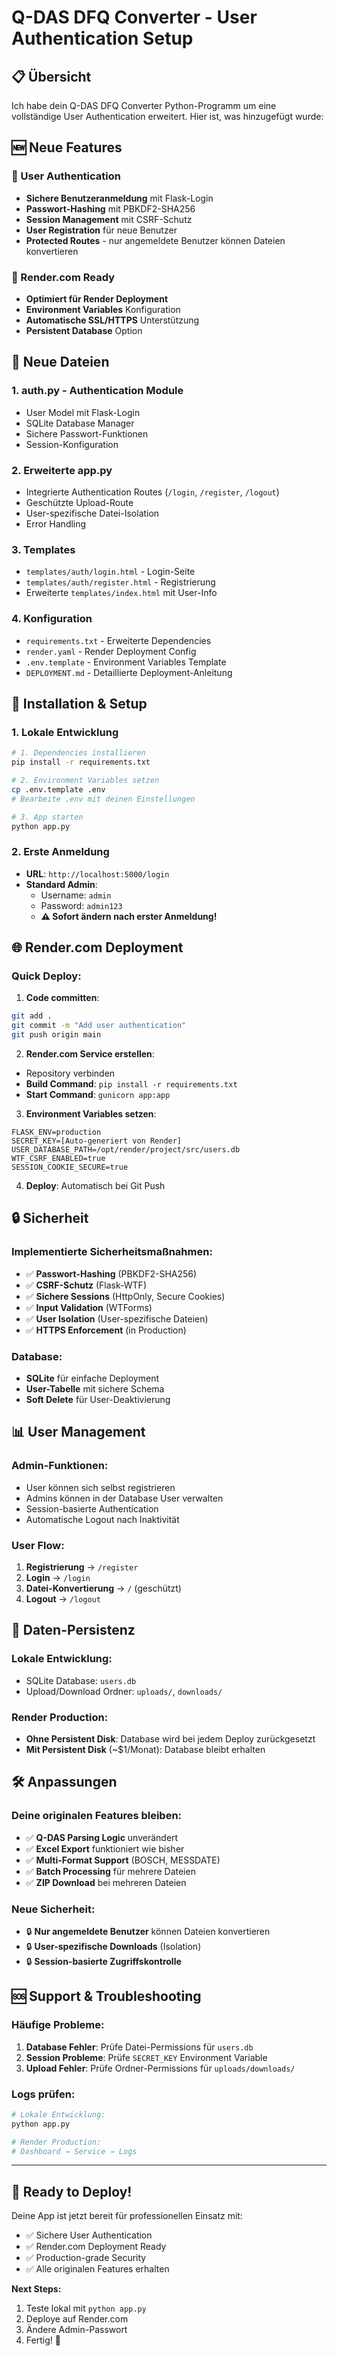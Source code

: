 # Q-DAS DFQ Converter - User Authentication Setup

## 📋 Übersicht

Ich habe dein Q-DAS DFQ Converter Python-Programm um eine vollständige User Authentication erweitert. Hier ist, was hinzugefügt wurde:

## 🆕 Neue Features

### 🔐 User Authentication
- **Sichere Benutzeranmeldung** mit Flask-Login
- **Passwort-Hashing** mit PBKDF2-SHA256
- **Session Management** mit CSRF-Schutz
- **User Registration** für neue Benutzer
- **Protected Routes** - nur angemeldete Benutzer können Dateien konvertieren

### 🚀 Render.com Ready
- **Optimiert für Render Deployment**
- **Environment Variables** Konfiguration
- **Automatische SSL/HTTPS** Unterstützung
- **Persistent Database** Option

## 📁 Neue Dateien

### 1. **auth.py** - Authentication Module
- User Model mit Flask-Login
- SQLite Database Manager
- Sichere Passwort-Funktionen
- Session-Konfiguration

### 2. **Erweiterte app.py**
- Integrierte Authentication Routes (`/login`, `/register`, `/logout`)
- Geschützte Upload-Route
- User-spezifische Datei-Isolation
- Error Handling

### 3. **Templates**
- `templates/auth/login.html` - Login-Seite
- `templates/auth/register.html` - Registrierung
- Erweiterte `templates/index.html` mit User-Info

### 4. **Konfiguration**
- `requirements.txt` - Erweiterte Dependencies
- `render.yaml` - Render Deployment Config
- `.env.template` - Environment Variables Template
- `DEPLOYMENT.md` - Detaillierte Deployment-Anleitung

## 🔧 Installation & Setup

### 1. Lokale Entwicklung

```bash
# 1. Dependencies installieren
pip install -r requirements.txt

# 2. Environment Variables setzen
cp .env.template .env
# Bearbeite .env mit deinen Einstellungen

# 3. App starten
python app.py
```

### 2. Erste Anmeldung
- **URL**: `http://localhost:5000/login`
- **Standard Admin**: 
  - Username: `admin`
  - Password: `admin123`
  - **⚠️ Sofort ändern nach erster Anmeldung!**

## 🌐 Render.com Deployment

### Quick Deploy:

1. **Code committen**:
```bash
git add .
git commit -m "Add user authentication"
git push origin main
```

2. **Render.com Service erstellen**:
- Repository verbinden
- **Build Command**: `pip install -r requirements.txt`
- **Start Command**: `gunicorn app:app`

3. **Environment Variables setzen**:
```env
FLASK_ENV=production
SECRET_KEY=[Auto-generiert von Render]
USER_DATABASE_PATH=/opt/render/project/src/users.db
WTF_CSRF_ENABLED=true
SESSION_COOKIE_SECURE=true
```

4. **Deploy**: Automatisch bei Git Push

## 🔒 Sicherheit

### Implementierte Sicherheitsmaßnahmen:
- ✅ **Passwort-Hashing** (PBKDF2-SHA256)
- ✅ **CSRF-Schutz** (Flask-WTF)
- ✅ **Sichere Sessions** (HttpOnly, Secure Cookies)
- ✅ **Input Validation** (WTForms)
- ✅ **User Isolation** (User-spezifische Dateien)
- ✅ **HTTPS Enforcement** (in Production)

### Database:
- **SQLite** für einfache Deployment
- **User-Tabelle** mit sichere Schema
- **Soft Delete** für User-Deaktivierung

## 📊 User Management

### Admin-Funktionen:
- User können sich selbst registrieren
- Admins können in der Database User verwalten
- Session-basierte Authentication
- Automatische Logout nach Inaktivität

### User Flow:
1. **Registrierung** → `/register`
2. **Login** → `/login`
3. **Datei-Konvertierung** → `/` (geschützt)
4. **Logout** → `/logout`

## 💾 Daten-Persistenz

### Lokale Entwicklung:
- SQLite Database: `users.db`
- Upload/Download Ordner: `uploads/`, `downloads/`

### Render Production:
- **Ohne Persistent Disk**: Database wird bei jedem Deploy zurückgesetzt
- **Mit Persistent Disk** (~$1/Monat): Database bleibt erhalten

## 🛠️ Anpassungen

### Deine originalen Features bleiben:
- ✅ **Q-DAS Parsing Logic** unverändert
- ✅ **Excel Export** funktioniert wie bisher
- ✅ **Multi-Format Support** (BOSCH, MESSDATE)
- ✅ **Batch Processing** für mehrere Dateien
- ✅ **ZIP Download** bei mehreren Dateien

### Neue Sicherheit:
- 🔒 **Nur angemeldete Benutzer** können Dateien konvertieren
- 🔒 **User-spezifische Downloads** (Isolation)
- 🔒 **Session-basierte Zugriffskontrolle**

## 🆘 Support & Troubleshooting

### Häufige Probleme:

1. **Database Fehler**: Prüfe Datei-Permissions für `users.db`
2. **Session Probleme**: Prüfe `SECRET_KEY` Environment Variable
3. **Upload Fehler**: Prüfe Ordner-Permissions für `uploads/downloads/`

### Logs prüfen:
```bash
# Lokale Entwicklung:
python app.py

# Render Production:
# Dashboard → Service → Logs
```

---

## 🎉 Ready to Deploy!

Deine App ist jetzt bereit für professionellen Einsatz mit:
- ✅ Sichere User Authentication
- ✅ Render.com Deployment Ready
- ✅ Production-grade Security
- ✅ Alle originalen Features erhalten

**Next Steps:**
1. Teste lokal mit `python app.py`
2. Deploye auf Render.com
3. Ändere Admin-Passwort
4. Fertig! 🚀
